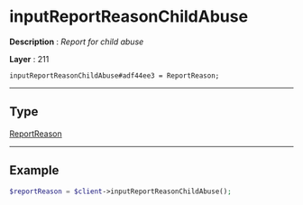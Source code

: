 # inputReportReasonChildAbuse

**Description** : *Report for child abuse*

**Layer** : 211

```tl
inputReportReasonChildAbuse#adf44ee3 = ReportReason;
```

---

## Type

[ReportReason](type/ReportReason)

---

## Example

```php
$reportReason = $client->inputReportReasonChildAbuse();
```